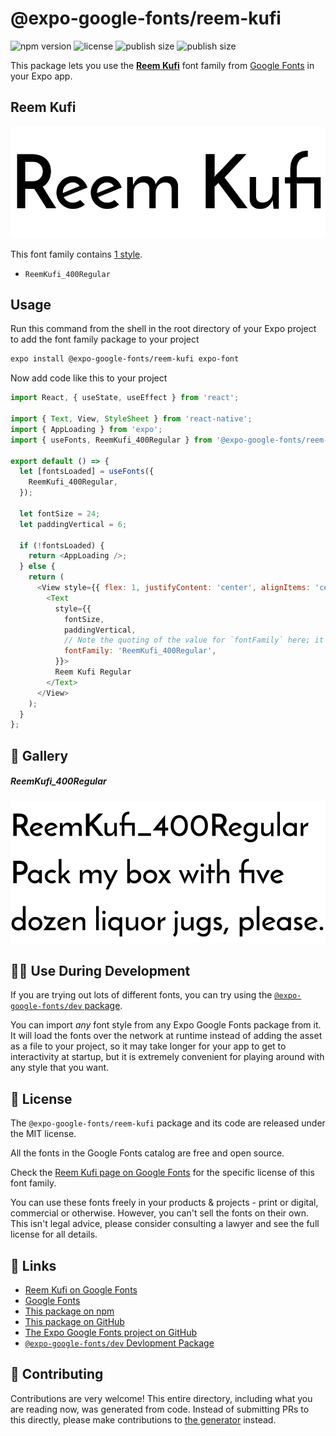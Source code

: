 # @expo-google-fonts/reem-kufi

![npm version](https://flat.badgen.net/npm/v/@expo-google-fonts/reem-kufi)
![license](https://flat.badgen.net/github/license/expo/google-fonts)
![publish size](https://flat.badgen.net/packagephobia/install/@expo-google-fonts/reem-kufi)
![publish size](https://flat.badgen.net/packagephobia/publish/@expo-google-fonts/reem-kufi)

This package lets you use the [**Reem Kufi**](https://fonts.google.com/specimen/Reem+Kufi) font family from [Google Fonts](https://fonts.google.com/) in your Expo app.

## Reem Kufi

![Reem Kufi](./font-family.png)

This font family contains [1 style](#-gallery).

- `ReemKufi_400Regular`

## Usage

Run this command from the shell in the root directory of your Expo project to add the font family package to your project
```sh
expo install @expo-google-fonts/reem-kufi expo-font
```

Now add code like this to your project
```js
import React, { useState, useEffect } from 'react';

import { Text, View, StyleSheet } from 'react-native';
import { AppLoading } from 'expo';
import { useFonts, ReemKufi_400Regular } from '@expo-google-fonts/reem-kufi';

export default () => {
  let [fontsLoaded] = useFonts({
    ReemKufi_400Regular,
  });

  let fontSize = 24;
  let paddingVertical = 6;

  if (!fontsLoaded) {
    return <AppLoading />;
  } else {
    return (
      <View style={{ flex: 1, justifyContent: 'center', alignItems: 'center' }}>
        <Text
          style={{
            fontSize,
            paddingVertical,
            // Note the quoting of the value for `fontFamily` here; it expects a string!
            fontFamily: 'ReemKufi_400Regular',
          }}>
          Reem Kufi Regular
        </Text>
      </View>
    );
  }
};

```

## 🔡 Gallery

##### ReemKufi_400Regular
![ReemKufi_400Regular](./ReemKufi_400Regular.ttf.png)


## 👩‍💻 Use During Development

If you are trying out lots of different fonts, you can try using the [`@expo-google-fonts/dev` package](https://github.com/expo/google-fonts/tree/master/font-packages/dev#readme).

You can import *any* font style from any Expo Google Fonts package from it. It will load the fonts
over the network at runtime instead of adding the asset as a file to your project, so it may take longer
for your app to get to interactivity at startup, but it is extremely convenient
for playing around with any style that you want.

## 📖 License

The `@expo-google-fonts/reem-kufi` package and its code are released under the MIT license.

All the fonts in the Google Fonts catalog are free and open source.

Check the [Reem Kufi page on Google Fonts](https://fonts.google.com/specimen/Reem+Kufi) for the specific license of this font family.

You can use these fonts freely in your products & projects - print or digital, commercial or otherwise. However, you can't sell the fonts on their own. This isn't legal advice, please consider consulting a lawyer and see the full license for all details.

## 🔗 Links

- [Reem Kufi on Google Fonts](https://fonts.google.com/specimen/Reem+Kufi)
- [Google Fonts](https://fonts.google.com/)
- [This package on npm](https://www.npmjs.com/package/@expo-google-fonts/reem-kufi)
- [This package on GitHub](https://github.com/expo/google-fonts/tree/master/font-packages/reem-kufi)
- [The Expo Google Fonts project on GitHub](https://github.com/expo/google-fonts)
- [`@expo-google-fonts/dev` Devlopment Package](https://github.com/expo/google-fonts/tree/master/font-packages/dev)

## 🤝 Contributing

Contributions are very welcome! This entire directory, including what you are reading now, was generated from code. Instead of submitting PRs to this directly, please make contributions to [the generator](https://github.com/expo/google-fonts/tree/master/packages/generator) instead.

